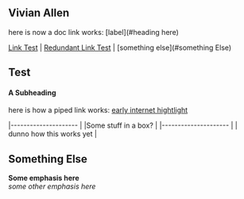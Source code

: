 ## Vivian Allen

here is now a doc link works: [label](#heading here)

[Link Test](#test) | [Redundant Link Test](#test) | [something else](#something Else)

## Test

#### A Subheading

here is how a piped link works: [early internet hightlight](http://gothsuptrees.net/)

|--------------------- |
|Some stuff in a box?  |
|--------------------- |
| dunno how this works yet |
## Something Else

**Some emphasis here**   
*some other emphasis here*
